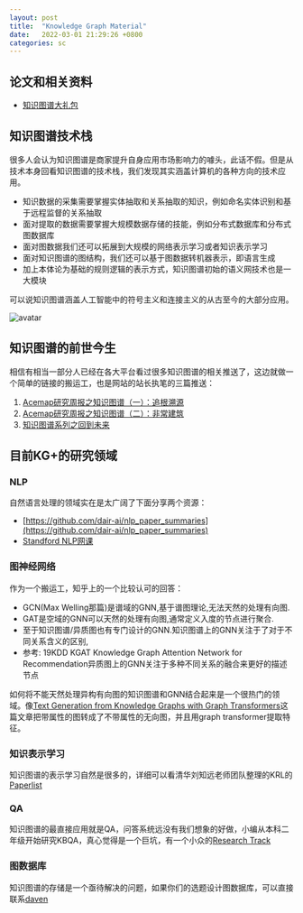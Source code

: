 ```yaml
---
layout: post
title:  "Knowledge Graph Material"
date:   2022-03-01 21:29:26 +0800
categories: sc
---
```


## 论文和相关资料

 - [知识图谱大礼包](http://dataset.acemap.cn/EE447/knowledge-graph.tar.gz)

## 知识图谱技术栈

很多人会认为知识图谱是商家提升自身应用市场影响力的噱头，此话不假。但是从技术本身回看知识图谱的技术栈，我们发现其实涵盖计算机的各种方向的技术应用。

 - 知识数据的采集需要掌握实体抽取和关系抽取的知识，例如命名实体识别和基于远程监督的关系抽取
 - 面对提取的数据需要掌握大规模数据存储的技能，例如分布式数据库和分布式图数据库
 - 面对图数据我们还可以拓展到大规模的网络表示学习或者知识表示学习
 - 面对知识图谱的图结构，我们还可以基于图数据转机器表示，即语言生成
 - 加上本体论为基础的规则逻辑的表示方式，知识图谱初始的语义网技术也是一大模块

可以说知识图谱涵盖人工智能中的符号主义和连接主义的从古至今的大部分应用。

 ![avatar](../../../../supplementary/stack.png)

## 知识图谱的前世今生

相信有相当一部分人已经在各大平台看过很多知识图谱的相关推送了，这边就做一个简单的链接的搬运工，也是网站的站长执笔的三篇推送：

 1. [Acemap研究周报之知识图谱（一）：追根溯源](https://archive.acemap.info/academic-report/knowledge-graph)
 2. [Acemap研究周报之知识图谱（二）：非常建筑](https://archive.acemap.info/academic-report/knowledge-graph2)
 3. [知识图谱系列之回到未来](https://archive.acemap.info/academic-report/knowledge-graph3)

## 目前KG+的研究领域

### NLP

自然语言处理的领域实在是太广阔了下面分享两个资源：

 - [https://github.com/dair-ai/nlp_paper_summaries](https://github.com/dair-ai/nlp_paper_summaries)
 - [Standford NLP网课](https://www.youtube.com/watch?v=OQQ-W_63UgQ&list=PL3FW7Lu3i5Jsnh1rnUwq_TcylNr7EkRe6&index=2&t=0s)

### 图神经网络

作为一个搬运工，知乎上的一个比较认可的回答：

 - GCN(Max Welling那篇)是谱域的GNN,基于谱图理论,无法天然的处理有向图.
 - GAT是空域的GNN可以天然的处理有向图,通常定义入度的节点进行聚合.
 - 至于知识图谱/异质图也有专门设计的GNN.知识图谱上的GNN关注于了对于不同关系含义的区别,
 - 参考: 19KDD KGAT Knowledge Graph Attention Network for Recommendation异质图上的GNN关注于多种不同关系的融合来更好的描述节点

如何将不能天然处理异构有向图的知识图谱和GNN结合起来是一个很热门的领域。像[Text Generation from Knowledge Graphs with Graph Transformers](https://arxiv.org/abs/1904.02342?context=cs)这篇文章把带属性的图转成了不带属性的无向图，并且用graph transformer提取特征。

### 知识表示学习

知识图谱的表示学习自然是很多的，详细可以看清华刘知远老师团队整理的KRL的[Paperlist](https://github.com/thunlp/KRLPapers)

### QA

知识图谱的最直接应用就是QA，问答系统远没有我们想象的好做，小编从本科二年级开始研究KBQA，真心觉得是一个巨坑，有一个小众的[Research Track](https://github.com/SeanLee2Cod/KBQA_Paper)

### 图数据库

知识图谱的存储是一个亟待解决的问题，如果你们的选题设计图数据库，可以直接联系[daven](mailto:davendw@sjtu.edu.cn)

